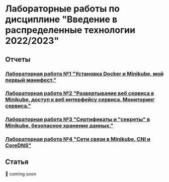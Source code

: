 # Лабораторные работы по дисциплине "Введение в распределенные технологии 2022/2023"

## Отчеты

### [Лабораторная работа №1 "Установка Docker и Minikube, мой первый манифест."](lab1/lab1_report.md)

### [Лабораторная работа №2 "Развертывание веб сервиса в Minikube, доступ к веб интерфейсу сервиса. Мониторинг сервиса."](lab2/lab2_report.md)

### [Лабораторная работа №3 "Сертификаты и "секреты" в Minikube, безопасное хранение данных."](lab3/lab3_report.md)

### [Лабораторная работа №4 "Сети связи в Minikube, CNI и CoreDNS"](lab4/lab4_report.md)

## Статья

:eyes: coming soon

